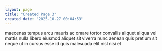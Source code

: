 ```yaml
---
layout: page
title: "Created Page 3"
created_date: "2025-10-27 00:04:53"
---
```


maecenas tempus arcu mauris ac ornare tortor convallis aliquet aliqua vel mattis nulla libero eiusmod aliquet sit viverra nunc aenean quis pretium sit neque ut in cursus esse id quis malesuada elit nisl nisi et 
